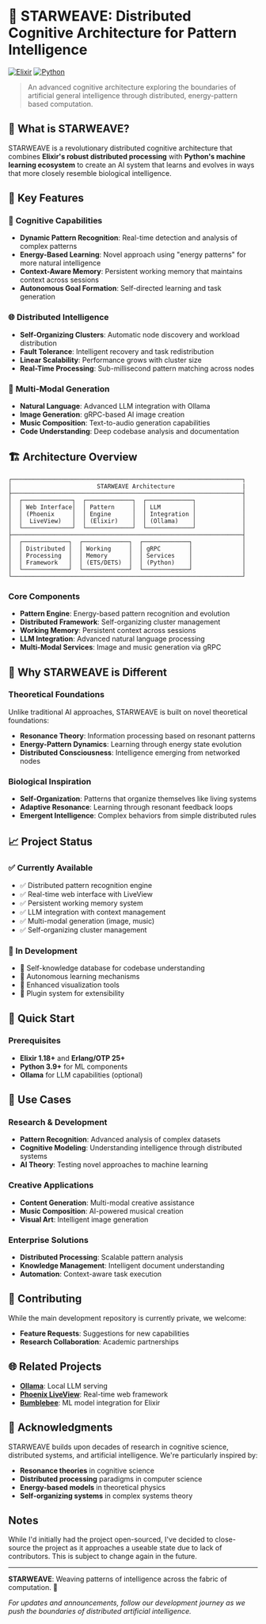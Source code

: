 # 🌌 STARWEAVE: Distributed Cognitive Architecture for Pattern Intelligence

[![Elixir](https://img.shields.io/badge/Elixir-1.18+-blue.svg)](https://elixir-lang.org/)
[![Python](https://img.shields.io/badge/Python-3.9+-green.svg)](https://python.org/)

> An advanced cognitive architecture exploring the boundaries of artificial general intelligence through distributed, energy-pattern based computation.

## 🌟 What is STARWEAVE?

STARWEAVE is a revolutionary distributed cognitive architecture that combines **Elixir's robust distributed processing** with **Python's machine learning ecosystem** to create an AI system that learns and evolves in ways that more closely resemble biological intelligence.

## 🚀 Key Features

### 🧠 **Cognitive Capabilities**
- **Dynamic Pattern Recognition**: Real-time detection and analysis of complex patterns
- **Energy-Based Learning**: Novel approach using "energy patterns" for more natural intelligence
- **Context-Aware Memory**: Persistent working memory that maintains context across sessions
- **Autonomous Goal Formation**: Self-directed learning and task generation

### 🌐 **Distributed Intelligence**
- **Self-Organizing Clusters**: Automatic node discovery and workload distribution
- **Fault Tolerance**: Intelligent recovery and task redistribution
- **Linear Scalability**: Performance grows with cluster size
- **Real-Time Processing**: Sub-millisecond pattern matching across nodes

### 🎨 **Multi-Modal Generation**
- **Natural Language**: Advanced LLM integration with Ollama
- **Image Generation**: gRPC-based AI image creation
- **Music Composition**: Text-to-audio generation capabilities
- **Code Understanding**: Deep codebase analysis and documentation

## 🏗️ Architecture Overview

```
┌─────────────────────────────────────────────────────────────────┐
│                        STARWEAVE Architecture                   |
├─────────────────────────────────────────────────────────────────┤
│  ┌──────────────┐  ┌─────────────┐  ┌─────────────┐             │
│  │ Web Interface│  │ Pattern     │  │ LLM         │             │
│  │ (Phoenix     │  │ Engine      │  │ Integration │             │
│  │  LiveView)   │  │ (Elixir)    │  │ (Ollama)    │             │
│  └──────────────┘  └─────────────┘  └─────────────┘             │
├─────────────────────────────────────────────────────────────────┤
│  ┌─────────────┐  ┌─────────────┐  ┌─────────────┐              │
│  │ Distributed │  │ Working     │  │ gRPC        │              │
│  │ Processing  │  │ Memory      │  │ Services    │              │
│  │ Framework   │  │ (ETS/DETS)  │  │ (Python)    │              │
│  └─────────────┘  └─────────────┘  └─────────────┘              │
└─────────────────────────────────────────────────────────────────┘
```

### **Core Components**

- **Pattern Engine**: Energy-based pattern recognition and evolution
- **Distributed Framework**: Self-organizing cluster management
- **Working Memory**: Persistent context across sessions
- **LLM Integration**: Advanced natural language processing
- **Multi-Modal Services**: Image and music generation via gRPC

## 🌟 Why STARWEAVE is Different

### **Theoretical Foundations**
Unlike traditional AI approaches, STARWEAVE is built on novel theoretical foundations:

- **Resonance Theory**: Information processing based on resonant patterns
- **Energy-Pattern Dynamics**: Learning through energy state evolution
- **Distributed Consciousness**: Intelligence emerging from networked nodes

### **Biological Inspiration**
- **Self-Organization**: Patterns that organize themselves like living systems
- **Adaptive Resonance**: Learning through resonant feedback loops
- **Emergent Intelligence**: Complex behaviors from simple distributed rules

## 📈 Project Status

### **✅ Currently Available**
- ✅ Distributed pattern recognition engine
- ✅ Real-time web interface with LiveView
- ✅ Persistent working memory system
- ✅ LLM integration with context management
- ✅ Multi-modal generation (image, music)
- ✅ Self-organizing cluster management

### **🚧 In Development**
- 🔄 Self-knowledge database for codebase understanding
- 🔄 Autonomous learning mechanisms
- 🔄 Enhanced visualization tools
- 🔄 Plugin system for extensibility

## 🚀 Quick Start

### **Prerequisites**
- **Elixir 1.18+** and **Erlang/OTP 25+**
- **Python 3.9+** for ML components
- **Ollama** for LLM capabilities (optional)

## 🎯 Use Cases

### **Research & Development**
- **Pattern Recognition**: Advanced analysis of complex datasets
- **Cognitive Modeling**: Understanding intelligence through distributed systems
- **AI Theory**: Testing novel approaches to machine learning

### **Creative Applications**
- **Content Generation**: Multi-modal creative assistance
- **Music Composition**: AI-powered musical creation
- **Visual Art**: Intelligent image generation

### **Enterprise Solutions**
- **Distributed Processing**: Scalable pattern analysis
- **Knowledge Management**: Intelligent document understanding
- **Automation**: Context-aware task execution

## 🤝 Contributing

While the main development repository is currently private, we welcome:

- **Feature Requests**: Suggestions for new capabilities
- **Research Collaboration**: Academic partnerships

## 🌐 Related Projects

- **[Ollama](https://github.com/jmorganca/ollama)**: Local LLM serving
- **[Phoenix LiveView](https://github.com/phoenixframework/phoenix_live_view)**: Real-time web framework
- **[Bumblebee](https://github.com/elixir-nx/bumblebee)**: ML model integration for Elixir

## 🙏 Acknowledgments

STARWEAVE builds upon decades of research in cognitive science, distributed systems, and artificial intelligence. We're particularly inspired by:

- **Resonance theories** in cognitive science
- **Distributed processing** paradigms in computer science
- **Energy-based models** in theoretical physics
- **Self-organizing systems** in complex systems theory

## Notes

While I'd initially had the project open-sourced, I've decided to close-source the project as it approaches a useable state due to lack of contributors. This is subject to change again in the future.

---

**STARWEAVE**: Weaving patterns of intelligence across the fabric of computation. 🌌

*For updates and announcements, follow our development journey as we push the boundaries of distributed artificial intelligence.*
